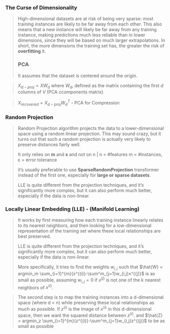 ### The Curse of Dimensionality

> High-dimensional datasets are at risk of being very sparse: most
training instances are likely to be far away from each other. This also means
that a new instance will likely be far away from any training instance,
making predictions much less reliable than in lower dimensions, since they
will be based on much larger extrapolations. In short, the more dimensions
the training set has, the greater the risk of **overfitting** it.
>
> ### PCA
>
> It assumes that the dataset is centered around the origin.

> $X_{d-proj}=XW_d$ where $W_d$, defined as the matrix containing the first $d$ columns of $V$ (PCA ccomponents matrix)

> $X_{recovered}=X_{d-proj}W_d^T$ - PCA for Compression

### Random Projection

> Random Projection algorithm projects the data to
a lower-dimensional space using a random linear projection. This may
sound crazy, but it turns out that such a random projection is actually very
likely to preserve distances fairly well.
>
> It only relies on **m** and **ε** and not on n | n = #features m = #instances,  ε = error tolerance
>
> it’s usually preferable to use **SparseRandomProjection** transformer instead of the first one, especially for **large or sparse datasets**.
>
> LLE is quite different from the projection techniques, and
it’s significantly more complex, but it can also perform much better,
especially if the data is non-linear.

### Locally Linear Embedding (LLE) - (Manifold Learning)
> It works by first measuring how each training instance linearly relates to its
nearest neighbors, and then looking for a low-dimensional representation of
the training set where these local relationships are best preserved.
>
> LLE is quite different from the projection techniques, and
it’s significantly more complex, but it can also perform much better,
especially if the data is non-linear.
>
> More specifically, it
tries to find the weights $w_{i,j}$ such that
> $\hat{W} = argmin_m \sum_{i=1}^{m}(x^{(i)}-\sum^m_{j=1}w_{i,j}x^{(j)}$
> is as small as possible, assuming $w_{i,j}=0$  if $x^{(j)}$ is not one of
the k nearest neighbors of $x^{(i)}$.

> The second step is to map the training instances into a d-dimensional space (where d <
n) while preserving these local relationships as much as possible. If $z^{(i)}$ is
the image of $x^{(i)}$ in this d-dimensional space, then we want the squared
distance between $z^{(i)}$. and $\hat{Z} = argmin_z \sum_{i=1}^{m}(z^{(i)}-\sum^m_{j=1}w_{i,j}z^{(j)}$ to be as small as possible
